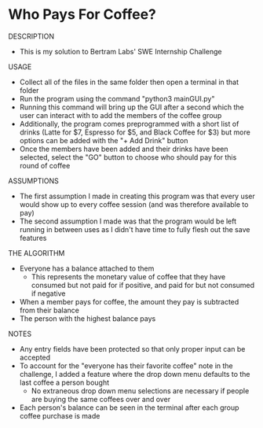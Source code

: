 # Who Pays For Coffee?

DESCRIPTION
- This is my solution to Bertram Labs' SWE Internship Challenge

USAGE
- Collect all of the files in the same folder then open a terminal in that folder
- Run the program using the command "python3 mainGUI.py"
- Running this command will bring up the GUI after a second which the user can interact with to add the members of the coffee group
- Additionally, the program comes preprogrammed with a short list of drinks (Latte for $7, Espresso for $5, and Black Coffee for $3) but more options can be added with the "+ Add Drink" button
- Once the members have been added and their drinks have been selected, select the "GO" button to choose who should pay for this round of coffee

ASSUMPTIONS
- The first assumption I made in creating this program was that every user would show up to every coffee session (and was therefore available to pay)
- The second assumption I made was that the program would be left running in between uses as I didn't have time to fully flesh out the save features

THE ALGORITHM
- Everyone has a balance attached to them
  - This represents the monetary value of coffee that they have consumed but not paid for if positive, and paid for but not consumed if negative
- When a member pays for coffee, the amount they pay is subtracted from their balance
- The person with the highest balance pays

NOTES
- Any entry fields have been protected so that only proper input can be accepted
- To account for the "everyone has their favorite coffee" note in the challenge, I added a feature where the drop down menu defaults to the last coffee a person bought
  - No extraneous drop down menu selections are necessary if people are buying the same coffees over and over
- Each person's balance can be seen in the terminal after each group coffee purchase is made
